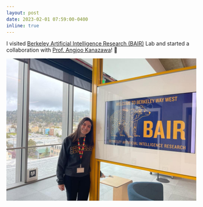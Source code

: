 ```yaml
---
layout: post
date: 2023-02-01 07:59:00-0400
inline: true
---
```


I visited [Berkeley Artificial Intelligence Research (BAIR)](https://bair.berkeley.edu/) Lab and started a collaboration with [Prof. Angjoo Kanazawa](http://people.eecs.berkeley.edu/~kanazawa/)! :bear:


<img src="/assets/img/bair.png" alt="me_bair" style="width:500px;height:auto;">

